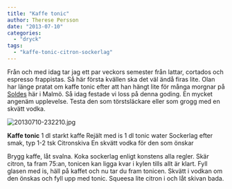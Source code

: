 ```yaml
---
title: "Kaffe tonic"
author: Therese Persson
date: "2013-07-10"
categories: 
  - "dryck"
tags: 
  - "kaffe-tonic-citron-sockerlag"
---
```


Från och med idag tar jag ett par veckors semester från lattar, cortados och espresso frappistas. Så här första kvällen ska det väl ändå firas lite. Olan har länge pratat om kaffe tonic efter att han hängt lite för många morgnar på [Soldes](https://www.soldekaffebar.se) här i Malmö. Så idag festade vi loss på denna goding. En mycket angenäm upplevelse. Testa den som törstsläckare eller som grogg med en skvätt vodka.  
  
![20130710-232210.jpg](/static/img/20130710-232210.jpg)

**Kaffe tonic** 1 dl starkt kaffe Rejält med is 1 dl tonic water Sockerlag efter smak, typ 1-2 tsk Citronskiva En skvätt vodka för den som önskar

Brygg kaffe, låt svalna. Koka sockerlag enligt konstens alla regler. Skär citron, ta fram 75:an, tonicen kan ligga kvar i kylen tills allt är klart. Fyll glasen med is, häll på kaffet och nu tar du fram tonicen. Skvätt i vodkan om den önskas och fyll upp med tonic. Squeesa lite citron i och låt skivan bada.
